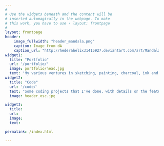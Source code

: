 ```yaml
---
#
# Use the widgets beneath and the content will be
# inserted automagically in the webpage. To make
# this work, you have to use › layout: frontpage
#
layout: frontpage
header:
    image_fullwidth: "header_mandala.png"
    caption: Image from dA
    caption_url: "http://hederahelix31415927.deviantart.com/art/Mandala-372726557"
widget1:
  title: "Portfolio"
  url: '/portfolio/'
  image: portfolio/head.jpg
  text: 'My various ventures in sketching, painting, charcoal, ink and pencil, ceramic, fabric paint, and paracord creations...'
widget2:
  title: "Code"
  url: '/code/'
  text: "Some coding projects that I've done, with details on the features, usage and source..."
  image: header_osc.jpg

widget3:
  title: 
  url: 
  image: 
  text: 

permalink: /index.html

---
```

